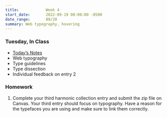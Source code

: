 ```yaml
---
title:            Week 4
start_date:       2022-09-19 00:00:00 -0500
date_range:       09/20
summary: Web typography, hovering
---
```


### Tuesday, In Class

- [Today&rsquo;s Notes](https://paper.dropbox.com/doc/Core-1-Interaction-Week-4-Notes-Web-Typography--BpdADl13aI0F~4ETJhL6NWEoAQ-mS2BJkSprnWduKteCKWNW)
- Web typography
- Type guidelines
- Type dissection
- Individual feedback on entry 2

### Homework
1. Complete your third harmonic collection entry and submit the zip file on Canvas. Your third entry should focus on typography. Have a reason for the typefaces you are using and make sure to link them correctly.



